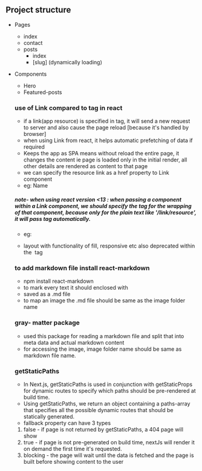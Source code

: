 ## Project structure

- Pages
  - index
  - contact
  - posts
    - index
    - [slug] (dynamically loading)
- Components

  - Hero
  - Featured-posts

  ### use of Link compared to <a> tag in react

  - if a link(app resource) is specified in <a> tag, it will send a new request to server and also cause the page reload [because it's handled by browser]
  - when using Link from react, it helps automatic prefetching of data if required
  - Keeps the app as SPA means without reload the entire page, it changes the content ie page is loaded only in the initial render,
    all other details are rendered as content to that page
  - we can specify the resource link as a href property to Link component
  - eg: <Link href="/link/to/resource"> Name </Link>

  ##### note- when using react version <13 : when passing a component within a Link component, we should specify the <a> tag for the wrapping of that component, because only for the plain text like '/link/resource', it will pass <a> tag automatically.

  - eg: <Link href="/"> <a> <Logo /> </a> </Link>

  - layout with functionality of fill, responsive etc also deprecated within the <Image> tag

  ### to add markdown file install react-markdown

  - npm install react-markdown
  - to mark every text it should enclosed with <ReactMarkDown>
  - saved as a .md file
  - to map an image the .md file should be same as the image folder name

  ### gray- matter package

  - used this package for reading a markdown file and split that into meta data and actual markdown content
  - for accessing the image, image folder name should be same as markdown file name.

  ### getStaticPaths

  - In Next.js, getStaticPaths is used in conjunction with getStaticProps for dynamic routes to specify which paths should be pre-rendered at build time.
  - Using getStaticPaths, we return an object containing a paths-array that specifies all the possible dynamic routes that should be statically generated.
  - fallback property can have 3 types

  1. false - if page is not returned by getStaticPaths, a 404 page will show
  2. true - if page is not pre-generated on build time, nextJs will render it on demand the first time it's requested.
  3. blocking - the page will wait until the data is fetched and the page is built before showing content to the user
